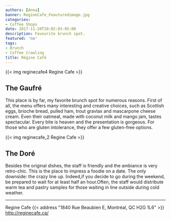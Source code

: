 ```yaml
---
authors: [Anna]
banner: RegineCafe_Feauturedimage.jpg
categories:
- Coffee Shops
date: 2017-11-20T20:02:03-05:00
description: Favourite brunch spot.
featured: 'no'
tags:
- Brunch
- Coffee Crawling
title: Régine Café
---
```


{{< img reginecafe4 Regine Cafe >}}

## The Gaufré

This place is by far, my favorite brunch spot for numerous reasons. First of all, the menu offers many interesting and creative choices, such as Scottish eggs, brioche bread, pulled ham, trout gravlax and mascarpone cheese cream. Even their oatmeal, made with coconut milk and mango jam, tastes spectacular. Every bite is heaven and the presentation is gorgeous. For those who are gluten intolerance, they offer a few gluten-free options.

{{< img reginecafe_2 Regine Cafe >}}

## The Doré

Besides the original dishes, the staff is friendly and the ambiance is very retro-chic. This is the place to impress a foodie on a date. The only downside: the crazy line up. Indeed,if you decide to go during the weekend, be prepared to wait for at least half an hour.Often, the staff would distribute warm tea and pastry samples for those waiting in line outside during cold weather.

---

Regine Cafe
{{< address "1840 Rue Beaubien E, Montréal, QC H2G 1L6" >}}
http://reginecafe.ca/